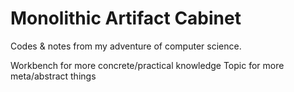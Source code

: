 # Monolithic Artifact Cabinet
Codes & notes from my adventure of computer science.

Workbench for more concrete/practical knowledge
Topic for more meta/abstract things
